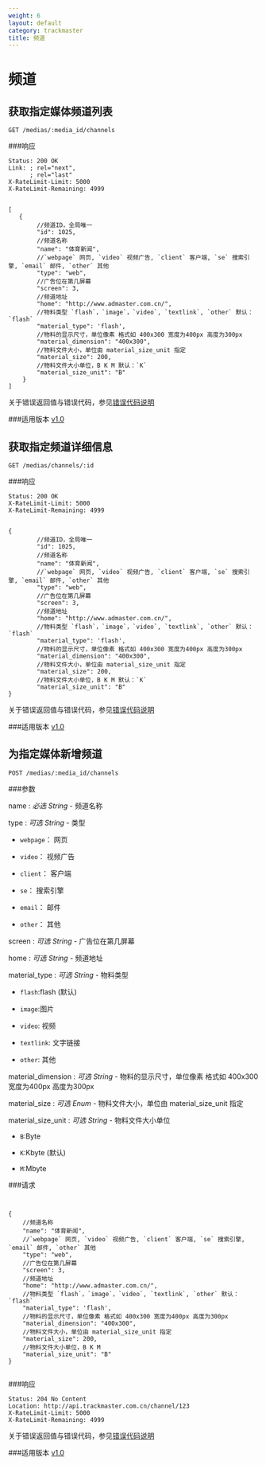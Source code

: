 ```yaml
---
weight: 6
layout: default
category: trackmaster
title: 频道
---
```


# 频道


<h2 id="p1">获取指定媒体频道列表</h2>

    GET /medias/:media_id/channels

###响应
<pre class="headers">
<code>Status: 200 OK
Link: <http://api.trackmaster.com.cn/channels?page=2>; rel="next",
      <http://api.trackmaster.com.cn/channels?page=10>; rel="last"
X-RateLimit-Limit: 5000
X-RateLimit-Remaining: 4999
</code></pre>
<pre class="highlight">
<code class="language-javascript">
[
   {
        //频道ID，全局唯一
        "id": 1025,
        //频道名称
        "name": "体育新闻",
        //`webpage` 网页, `video` 视频广告, `client` 客户端, `se` 搜索引擎, `email` 邮件, `other` 其他
        "type": "web",
        //广告位在第几屏幕
        "screen": 3,
        //频道地址
        "home": "http://www.admaster.com.cn/",
        //物料类型 `flash`，`image`，`video`, `textlink`, `other` 默认：`flash`
        "material_type": 'flash',
        //物料的显示尺寸，单位像素 格式如 400x300 宽度为400px 高度为300px
        "material_dimension": "400x300",
        //物料文件大小，单位由 material_size_unit 指定
        "material_size": 200,
        //物料文件大小单位，B K M 默认：`K`
        "material_size_unit": "B"
    }
]
</code></pre>

关于错误返回值与错误代码，参见[错误代码说明][apiCommon]  

###适用版本
[v1.0][version]

<h2 id="p2">获取指定频道详细信息</h2>

    GET /medias/channels/:id

###响应
<pre class="headers">
<code>Status: 200 OK
X-RateLimit-Limit: 5000
X-RateLimit-Remaining: 4999
</code></pre>
<pre class="highlight">
<code class="language-javascript">
{
        //频道ID，全局唯一
        "id": 1025,
        //频道名称
        "name": "体育新闻",
        //`webpage` 网页, `video` 视频广告, `client` 客户端, `se` 搜索引擎, `email` 邮件, `other` 其他
        "type": "web",
        //广告位在第几屏幕
        "screen": 3,
        //频道地址
        "home": "http://www.admaster.com.cn/",
        //物料类型 `flash`，`image`，`video`, `textlink`, `other` 默认：`flash`
        "material_type": 'flash',
        //物料的显示尺寸，单位像素 格式如 400x300 宽度为400px 高度为300px
        "material_dimension": "400x300",
        //物料文件大小，单位由 material_size_unit 指定
        "material_size": 200,
        //物料文件大小单位，B K M 默认：`K`
        "material_size_unit": "B"
}
</code></pre>

关于错误返回值与错误代码，参见[错误代码说明][apiCommon]

###适用版本
[v1.0][version]

<h2 id="p3">为指定媒体新增频道</h2>

    POST /medias/:media_id/channels

###参数

name
: _必选_ *String* - 频道名称

type
: _可选_ *String* - 类型

* `webpage`： 网页

* `video`： 视频广告

* `client`： 客户端

* `se`： 搜索引擎

* `email`： 邮件

* `other`： 其他

screen
: _可选_ *String* - 广告位在第几屏幕

home
: _可选_ *String* - 频道地址

material_type
: _可选_ *String* - 物料类型 

* `flash`:flash (默认)

* `image`:图片

* `video`: 视频

* `textlink`: 文字链接

* `other`: 其他

material_dimension
: _可选_ *String* - 物料的显示尺寸，单位像素 格式如 400x300 宽度为400px 高度为300px

material_size
: _可选_ *Enum* - 物料文件大小，单位由 material_size_unit 指定

material_size_unit
: _可选_ *String* - 物料文件大小单位

* `B`:Byte

* `K`:Kbyte (默认)

* `M`:Mbyte

###请求

<pre class="highlight">
<code class="language-javascript">

{
    //频道名称
    "name": "体育新闻",
    //`webpage` 网页, `video` 视频广告, `client` 客户端, `se` 搜索引擎, `email` 邮件, `other` 其他
    "type": "web",
    //广告位在第几屏幕
    "screen": 3,
    //频道地址
    "home": "http://www.admaster.com.cn/",
    //物料类型 `flash`，`image`，`video`, `textlink`, `other` 默认：`flash`
    "material_type": 'flash',
    //物料的显示尺寸，单位像素 格式如 400x300 宽度为400px 高度为300px
    "material_dimension": "400x300",
    //物料文件大小，单位由 material_size_unit 指定
    "material_size": 200,
    //物料文件大小单位，B K M
    "material_size_unit": "B"
}

</code></pre>

###响应
<pre class="headers no-response">
<code>Status: 204 No Content
Location: http://api.trackmaster.com.cn/channel/123
X-RateLimit-Limit: 5000
X-RateLimit-Remaining: 4999
</code></pre>

关于错误返回值与错误代码，参见[错误代码说明][apiCommon]

###适用版本
[v1.0][version]

[version]: /trackmaster/v1/apiVersion/
[apiCommon]:/trackmaster/v1/apiCommon/#p5
